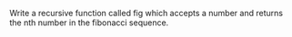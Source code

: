 Write a recursive function called fig which accepts a number and returns
the nth number in the fibonacci sequence.